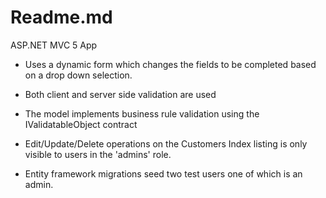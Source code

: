 # Readme.md

ASP.NET MVC 5 App

* Uses a dynamic form which changes the fields to be completed based on a drop down selection.

* Both client and server side validation are used

* The model implements business rule validation using the IValidatableObject contract

* Edit/Update/Delete operations on the Customers Index listing is only visible to users in the 'admins' role.

* Entity framework migrations seed two test users one of which is an admin.
